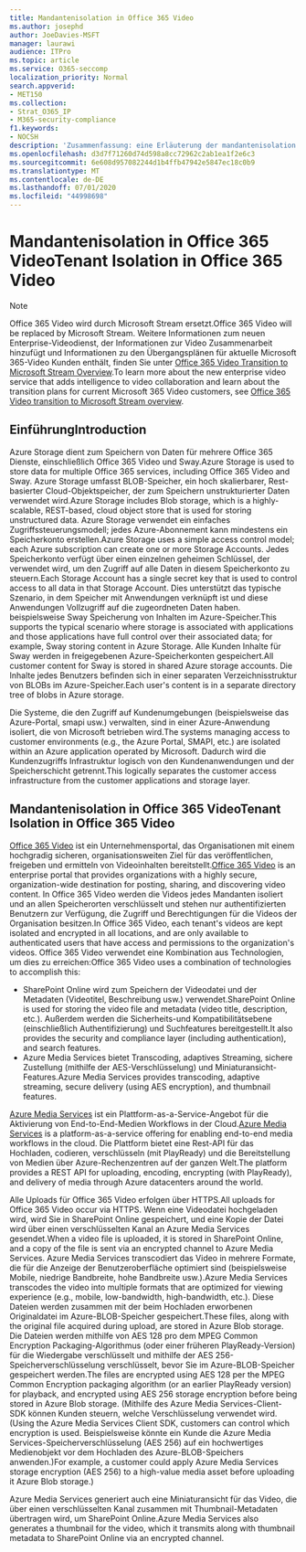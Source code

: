 ```yaml
---
title: Mandantenisolation in Office 365 Video
ms.author: josephd
author: JoeDavies-MSFT
manager: laurawi
audience: ITPro
ms.topic: article
ms.service: O365-seccomp
localization_priority: Normal
search.appverid:
- MET150
ms.collection:
- Strat_O365_IP
- M365-security-compliance
f1.keywords:
- NOCSH
description: 'Zusammenfassung: eine Erläuterung der mandantenisolation in Office 365 Video.'
ms.openlocfilehash: d3d7f71260d74d598a8cc72962c2ab1ea1f2e6c3
ms.sourcegitcommit: 6e608d957082244d1b4ffb47942e5847ec18c0b9
ms.translationtype: MT
ms.contentlocale: de-DE
ms.lasthandoff: 07/01/2020
ms.locfileid: "44998698"
---
```

# <a name="tenant-isolation-in-office-365-video"></a><span data-ttu-id="543a8-103">Mandantenisolation in Office 365 Video</span><span class="sxs-lookup"><span data-stu-id="543a8-103">Tenant Isolation in Office 365 Video</span></span>

> [!NOTE]
> <span data-ttu-id="543a8-104">Office 365 Video wird durch Microsoft Stream ersetzt.</span><span class="sxs-lookup"><span data-stu-id="543a8-104">Office 365 Video will be replaced by Microsoft Stream.</span></span> <span data-ttu-id="543a8-105">Weitere Informationen zum neuen Enterprise-Videodienst, der Informationen zur Video Zusammenarbeit hinzufügt und Informationen zu den Übergangsplänen für aktuelle Microsoft 365-Video Kunden enthält, finden Sie unter [Office 365 Video Transition to Microsoft Stream Overview](https://docs.microsoft.com/stream/migrate-from-office-365).</span><span class="sxs-lookup"><span data-stu-id="543a8-105">To learn more about the new enterprise video service that adds intelligence to video collaboration and learn about the transition plans for current Microsoft 365 Video customers, see [Office 365 Video transition to Microsoft Stream overview](https://docs.microsoft.com/stream/migrate-from-office-365).</span></span>

## <a name="introduction"></a><span data-ttu-id="543a8-106">Einführung</span><span class="sxs-lookup"><span data-stu-id="543a8-106">Introduction</span></span>

<span data-ttu-id="543a8-107">Azure Storage dient zum Speichern von Daten für mehrere Office 365 Dienste, einschließlich Office 365 Video und Sway.</span><span class="sxs-lookup"><span data-stu-id="543a8-107">Azure Storage is used to store data for multiple Office 365 services, including Office 365 Video and Sway.</span></span> <span data-ttu-id="543a8-108">Azure Storage umfasst BLOB-Speicher, ein hoch skalierbarer, Rest-basierter Cloud-Objektspeicher, der zum Speichern unstrukturierter Daten verwendet wird.</span><span class="sxs-lookup"><span data-stu-id="543a8-108">Azure Storage includes Blob storage, which is a highly-scalable, REST-based, cloud object store that is used for storing unstructured data.</span></span> <span data-ttu-id="543a8-109">Azure Storage verwendet ein einfaches Zugriffssteuerungsmodell; jedes Azure-Abonnement kann mindestens ein Speicherkonto erstellen.</span><span class="sxs-lookup"><span data-stu-id="543a8-109">Azure Storage uses a simple access control model; each Azure subscription can create one or more Storage Accounts.</span></span> <span data-ttu-id="543a8-110">Jedes Speicherkonto verfügt über einen einzelnen geheimen Schlüssel, der verwendet wird, um den Zugriff auf alle Daten in diesem Speicherkonto zu steuern.</span><span class="sxs-lookup"><span data-stu-id="543a8-110">Each Storage Account has a single secret key that is used to control access to all data in that Storage Account.</span></span> <span data-ttu-id="543a8-111">Dies unterstützt das typische Szenario, in dem Speicher mit Anwendungen verknüpft ist und diese Anwendungen Vollzugriff auf die zugeordneten Daten haben. beispielsweise Sway Speicherung von Inhalten im Azure-Speicher.</span><span class="sxs-lookup"><span data-stu-id="543a8-111">This supports the typical scenario where storage is associated with applications and those applications have full control over their associated data; for example, Sway storing content in Azure Storage.</span></span> <span data-ttu-id="543a8-112">Alle Kunden Inhalte für Sway werden in freigegebenen Azure-Speicherkonten gespeichert.</span><span class="sxs-lookup"><span data-stu-id="543a8-112">All customer content for Sway is stored in shared Azure storage accounts.</span></span> <span data-ttu-id="543a8-113">Die Inhalte jedes Benutzers befinden sich in einer separaten Verzeichnisstruktur von BLOBs im Azure-Speicher.</span><span class="sxs-lookup"><span data-stu-id="543a8-113">Each user's content is in a separate directory tree of blobs in Azure storage.</span></span>

<span data-ttu-id="543a8-114">Die Systeme, die den Zugriff auf Kundenumgebungen (beispielsweise das Azure-Portal, smapi usw.) verwalten, sind in einer Azure-Anwendung isoliert, die von Microsoft betrieben wird.</span><span class="sxs-lookup"><span data-stu-id="543a8-114">The systems managing access to customer environments (e.g., the Azure Portal, SMAPI, etc.) are isolated within an Azure application operated by Microsoft.</span></span> <span data-ttu-id="543a8-115">Dadurch wird die Kundenzugriffs Infrastruktur logisch von den Kundenanwendungen und der Speicherschicht getrennt.</span><span class="sxs-lookup"><span data-stu-id="543a8-115">This logically separates the customer access infrastructure from the customer applications and storage layer.</span></span>

## <a name="tenant-isolation-in-office-365-video"></a><span data-ttu-id="543a8-116">Mandantenisolation in Office 365 Video</span><span class="sxs-lookup"><span data-stu-id="543a8-116">Tenant Isolation in Office 365 Video</span></span>

<span data-ttu-id="543a8-117">[Office 365 Video](https://support.office.com/article/Meet-Office-365-Video-ca1cc1a9-a615-46e1-b6a3-40dbd99939a6) ist ein Unternehmensportal, das Organisationen mit einem hochgradig sicheren, organisationsweiten Ziel für das veröffentlichen, freigeben und ermitteln von Videoinhalten bereitstellt.</span><span class="sxs-lookup"><span data-stu-id="543a8-117">[Office 365 Video](https://support.office.com/article/Meet-Office-365-Video-ca1cc1a9-a615-46e1-b6a3-40dbd99939a6) is an enterprise portal that provides organizations with a highly secure, organization-wide destination for posting, sharing, and discovering video content.</span></span> <span data-ttu-id="543a8-118">In Office 365 Video werden die Videos jedes Mandanten isoliert und an allen Speicherorten verschlüsselt und stehen nur authentifizierten Benutzern zur Verfügung, die Zugriff und Berechtigungen für die Videos der Organisation besitzen.</span><span class="sxs-lookup"><span data-stu-id="543a8-118">In Office 365 Video, each tenant's videos are kept isolated and encrypted in all locations, and are only available to authenticated users that have access and permissions to the organization's videos.</span></span> <span data-ttu-id="543a8-119">Office 365 Video verwendet eine Kombination aus Technologien, um dies zu erreichen:</span><span class="sxs-lookup"><span data-stu-id="543a8-119">Office 365 Video uses a combination of technologies to accomplish this:</span></span>

- <span data-ttu-id="543a8-120">SharePoint Online wird zum Speichern der Videodatei und der Metadaten (Videotitel, Beschreibung usw.) verwendet.</span><span class="sxs-lookup"><span data-stu-id="543a8-120">SharePoint Online is used for storing the video file and metadata (video title, description, etc.).</span></span> <span data-ttu-id="543a8-121">Außerdem werden die Sicherheits-und Kompatibilitätsebene (einschließlich Authentifizierung) und Suchfeatures bereitgestellt.</span><span class="sxs-lookup"><span data-stu-id="543a8-121">It also provides the security and compliance layer (including authentication), and search features.</span></span>
- <span data-ttu-id="543a8-122">Azure Media Services bietet Transcoding, adaptives Streaming, sichere Zustellung (mithilfe der AES-Verschlüsselung) und Miniaturansicht-Features.</span><span class="sxs-lookup"><span data-stu-id="543a8-122">Azure Media Services provides transcoding, adaptive streaming, secure delivery (using AES encryption), and thumbnail features.</span></span>

<span data-ttu-id="543a8-123">[Azure Media Services](https://azure.microsoft.com/services/media-services/) ist ein Plattform-as-a-Service-Angebot für die Aktivierung von End-to-End-Medien Workflows in der Cloud.</span><span class="sxs-lookup"><span data-stu-id="543a8-123">[Azure Media Services](https://azure.microsoft.com/services/media-services/) is a platform-as-a-service offering for enabling end-to-end media workflows in the cloud.</span></span> <span data-ttu-id="543a8-124">Die Plattform bietet eine Rest-API für das Hochladen, codieren, verschlüsseln (mit PlayReady) und die Bereitstellung von Medien über Azure-Rechenzentren auf der ganzen Welt.</span><span class="sxs-lookup"><span data-stu-id="543a8-124">The platform provides a REST API for uploading, encoding, encrypting (with PlayReady), and delivery of media through Azure datacenters around the world.</span></span>

<span data-ttu-id="543a8-125">Alle Uploads für Office 365 Video erfolgen über HTTPS.</span><span class="sxs-lookup"><span data-stu-id="543a8-125">All uploads for Office 365 Video occur via HTTPS.</span></span> <span data-ttu-id="543a8-126">Wenn eine Videodatei hochgeladen wird, wird Sie in SharePoint Online gespeichert, und eine Kopie der Datei wird über einen verschlüsselten Kanal an Azure Media Services gesendet.</span><span class="sxs-lookup"><span data-stu-id="543a8-126">When a video file is uploaded, it is stored in SharePoint Online, and a copy of the file is sent via an encrypted channel to Azure Media Services.</span></span> <span data-ttu-id="543a8-127">Azure Media Services transcodiert das Video in mehrere Formate, die für die Anzeige der Benutzeroberfläche optimiert sind (beispielsweise Mobile, niedrige Bandbreite, hohe Bandbreite usw.).</span><span class="sxs-lookup"><span data-stu-id="543a8-127">Azure Media Services transcodes the video into multiple formats that are optimized for viewing experience (e.g., mobile, low-bandwidth, high-bandwidth, etc.).</span></span> <span data-ttu-id="543a8-128">Diese Dateien werden zusammen mit der beim Hochladen erworbenen Originaldatei im Azure-BLOB-Speicher gespeichert.</span><span class="sxs-lookup"><span data-stu-id="543a8-128">These files, along with the original file acquired during upload, are stored in Azure Blob storage.</span></span> <span data-ttu-id="543a8-129">Die Dateien werden mithilfe von AES 128 pro dem MPEG Common Encryption Packaging-Algorithmus (oder einer früheren PlayReady-Version) für die Wiedergabe verschlüsselt und mithilfe der AES 256-Speicherverschlüsselung verschlüsselt, bevor Sie im Azure-BLOB-Speicher gespeichert werden.</span><span class="sxs-lookup"><span data-stu-id="543a8-129">The files are encrypted using AES 128 per the MPEG Common Encryption packaging algorithm (or an earlier PlayReady version) for playback, and encrypted using AES 256 storage encryption before being stored in Azure Blob storage.</span></span> <span data-ttu-id="543a8-130">(Mithilfe des Azure Media Services-Client-SDK können Kunden steuern, welche Verschlüsselung verwendet wird.</span><span class="sxs-lookup"><span data-stu-id="543a8-130">(Using the Azure Media Services Client SDK, customers can control which encryption is used.</span></span> <span data-ttu-id="543a8-131">Beispielsweise könnte ein Kunde die Azure Media Services-Speicherverschlüsselung (AES 256) auf ein hochwertiges Medienobjekt vor dem Hochladen des Azure-BLOB-Speichers anwenden.)</span><span class="sxs-lookup"><span data-stu-id="543a8-131">For example, a customer could apply Azure Media Services storage encryption (AES 256) to a high-value media asset before uploading it Azure Blob storage.)</span></span>

<span data-ttu-id="543a8-132">Azure Media Services generiert auch eine Miniaturansicht für das Video, die über einen verschlüsselten Kanal zusammen mit Thumbnail-Metadaten übertragen wird, um SharePoint Online.</span><span class="sxs-lookup"><span data-stu-id="543a8-132">Azure Media Services also generates a thumbnail for the video, which it transmits along with thumbnail metadata to SharePoint Online via an encrypted channel.</span></span>
